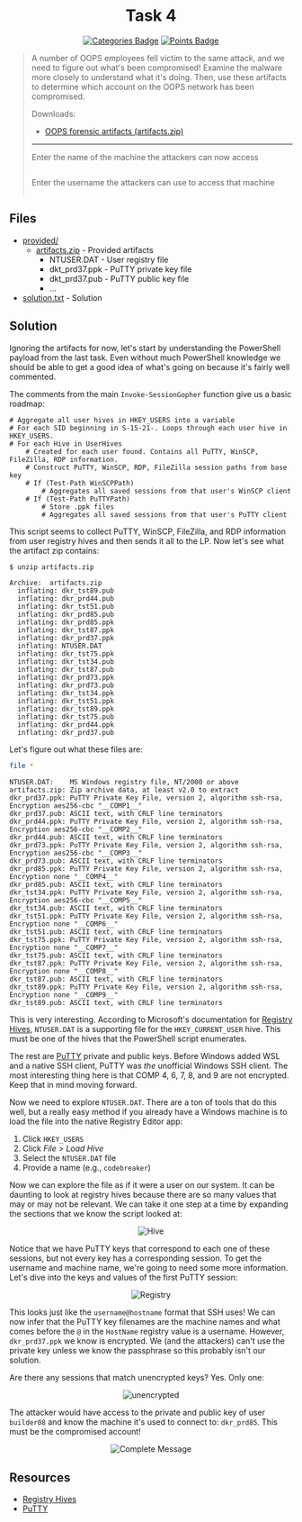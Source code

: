 <div align="center">

# Task 4

[![Categories Badge](https://img.shields.io/badge/Categories-PowerShell%2C%20Registry%20Analysis-BrightGreen.svg)](https://shields.io/)
[![Points Badge](https://img.shields.io/badge/Points-150-blue.svg)](https://shields.io/)
</div>

> A number of OOPS employees fell victim to the same attack, and we need to figure out what's been compromised! Examine the malware more closely to understand what it's doing. Then, use these artifacts to determine which account on the OOPS network has been compromised.
> 
> Downloads:
> * [OOPS forensic artifacts (artifacts.zip)](provided/artifacts.zip)
> 
> ---
> 
> Enter the name of the machine the attackers can now access
> ```
> ```
> 
> Enter the username the attackers can use to access that machine
> ```
> ```

## Files

* [provided/](provided/)
  - [artifacts.zip](provided/artifacts.zip) - Provided artifacts
    - NTUSER.DAT - User registry file
    - dkt_prd37.ppk - PuTTY private key file
    - dkt_prd37.pub - PuTTY public key file
    - ...
* [solution.txt](solution.txt) - Solution

## Solution

Ignoring the artifacts for now, let's start by understanding the PowerShell payload from the last task. Even without much PowerShell knowledge we should be able to get a good idea of what's going on because it's fairly well commented.

The comments from the main `Invoke-SessionGopher` function give us a basic roadmap:

```
# Aggregate all user hives in HKEY_USERS into a variable
# For each SID beginning in S-15-21-. Loops through each user hive in HKEY_USERS.
# For each Hive in UserHives
    # Created for each user found. Contains all PuTTY, WinSCP, FileZilla, RDP information.
    # Construct PuTTY, WinSCP, RDP, FileZilla session paths from base key
    # If (Test-Path WinSCPPath)
        # Aggregates all saved sessions from that user's WinSCP client
    # If (Test-Path PuTTYPath)
        # Store .ppk files
        # Aggregates all saved sessions from that user's PuTTY client
```

This script seems to collect PuTTY, WinSCP, FileZilla, and RDP information from user registry hives and then sends it all to the LP. Now let's see what the artifact zip contains:

```bash
$ unzip artifacts.zip
```
```
Archive:  artifacts.zip
  inflating: dkr_tst89.pub
  inflating: dkr_prd44.pub
  inflating: dkr_tst51.pub
  inflating: dkr_prd85.pub
  inflating: dkr_prd85.ppk
  inflating: dkr_tst87.ppk
  inflating: dkr_prd37.ppk
  inflating: NTUSER.DAT
  inflating: dkr_tst75.ppk
  inflating: dkr_tst34.pub
  inflating: dkr_tst87.pub
  inflating: dkr_prd73.ppk
  inflating: dkr_prd73.pub
  inflating: dkr_tst34.ppk
  inflating: dkr_tst51.ppk
  inflating: dkr_tst89.ppk
  inflating: dkr_tst75.pub
  inflating: dkr_prd44.ppk
  inflating: dkr_prd37.pub
```

Let's figure out what these files are:

```bash
file *
```
```
NTUSER.DAT:    MS Windows registry file, NT/2000 or above
artifacts.zip: Zip archive data, at least v2.0 to extract
dkr_prd37.ppk: PuTTY Private Key File, version 2, algorithm ssh-rsa, Encryption aes256-cbc "__COMP1__"
dkr_prd37.pub: ASCII text, with CRLF line terminators
dkr_prd44.ppk: PuTTY Private Key File, version 2, algorithm ssh-rsa, Encryption aes256-cbc "__COMP2__"
dkr_prd44.pub: ASCII text, with CRLF line terminators
dkr_prd73.ppk: PuTTY Private Key File, version 2, algorithm ssh-rsa, Encryption aes256-cbc "__COMP3__"
dkr_prd73.pub: ASCII text, with CRLF line terminators
dkr_prd85.ppk: PuTTY Private Key File, version 2, algorithm ssh-rsa, Encryption none "__COMP4__"
dkr_prd85.pub: ASCII text, with CRLF line terminators
dkr_tst34.ppk: PuTTY Private Key File, version 2, algorithm ssh-rsa, Encryption aes256-cbc "__COMP5__"
dkr_tst34.pub: ASCII text, with CRLF line terminators
dkr_tst51.ppk: PuTTY Private Key File, version 2, algorithm ssh-rsa, Encryption none "__COMP6__"
dkr_tst51.pub: ASCII text, with CRLF line terminators
dkr_tst75.ppk: PuTTY Private Key File, version 2, algorithm ssh-rsa, Encryption none "__COMP7__"
dkr_tst75.pub: ASCII text, with CRLF line terminators
dkr_tst87.ppk: PuTTY Private Key File, version 2, algorithm ssh-rsa, Encryption none "__COMP8__"
dkr_tst87.pub: ASCII text, with CRLF line terminators
dkr_tst89.ppk: PuTTY Private Key File, version 2, algorithm ssh-rsa, Encryption none "__COMP9__"
dkr_tst89.pub: ASCII text, with CRLF line terminators
```

This is very interesting. According to Microsoft's documentation for [Registry Hives](https://docs.microsoft.com/en-us/windows/win32/sysinfo/registry-hives), `NTUSER.DAT` is a supporting file for the `HKEY_CURRENT_USER` hive. This must be one of the hives that the PowerShell script enumerates. 

The rest are [PuTTY](https://putty.org/) private and public keys. Before Windows added WSL and a native SSH client, PuTTY was *the* unofficial Windows SSH client. The most interesting thing here is that COMP 4, 6, 7, 8, and 9 are not encrypted. Keep that in mind moving forward. 

Now we need to explore `NTUSER.DAT`. There are a ton of tools that do this well, but a really easy method if you already have a Windows machine is to load the file into the native Registry Editor app:

1. Click `HKEY_USERS`
2. Click *File > Load Hive*
3. Select the `NTUSER.DAT` file
4. Provide a name (e.g., `codebreaker`)

Now we can explore the file as if it were a user on our system. It can be daunting to look at registry hives because there are so many values that may or may not be relevant. We can take it one step at a time by expanding the sections that we know the script looked at:

<div align="center">

![Hive](img/hive.png)
</div>

Notice that we have PuTTY keys that correspond to each one of these sessions, but not every key has a corresponding session. To get the username and machine name, we're going to need some more information. Let's dive into the keys and values of the first PuTTY session:  

<div align="center">

![Registry](img/hostname.png)
</div>

This looks just like the `username@hostname` format that SSH uses! We can now infer that the PuTTY key filenames are the machine names and what comes before the `@` in the `HostName` registry value is a username. However, `dkr_prd37.ppk` we know is encrypted. We (and the attackers) can't use the private key unless we know the passphrase so this probably isn't our solution.

Are there any sessions that match unencrypted keys? Yes. Only one:

<div align="center">

![unencrypted](img/unencrypted.png)
</div>

The attacker would have access to the private and public key of user `builder08` and know the machine it's used to connect to: `dkr_prd85`. This must be the compromised account!

<div align="center">

![Complete Message](img/complete.png)
</div>

## Resources

* [Registry Hives](https://docs.microsoft.com/en-us/windows/win32/sysinfo/registry-hives)
* [PuTTY](https://putty.org/)
